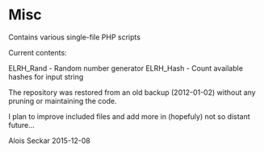 # Misc
Contains various single-file PHP scripts

Current contents:

ELRH_Rand - Random number generator
ELRH_Hash - Count available hashes for input string

The repository was restored from an old backup (2012-01-02) without any pruning or maintaining the code.

I plan to improve included files and add more in (hopefuly) not so distant future...

Alois Seckar 2015-12-08
